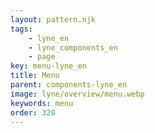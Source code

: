 ```yaml
---
layout: pattern.njk
tags: 
    - lyne_en
    - lyne_components_en
    - page
key: menu-lyne_en
title: Menu
parent: components-lyne_en
image: lyne/overview/menu.webp
keywords: menu
order: 320
---
```

